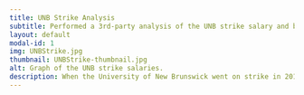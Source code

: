 ```yaml
---
title: UNB Strike Analysis
subtitle: Performed a 3rd-party analysis of the UNB strike salary and budget figures.
layout: default
modal-id: 1
img: UNBStrike.jpg
thumbnail: UNBStrike-thumbnail.jpg
alt: Graph of the UNB strike salaries.
description: When the University of New Brunswick went on strike in 2014, a member of Citizens Code stepped forward to provide a 3rd-party perspective on the university expenditures on professors, instructors and president salaries as they compared to similar institutions nation-wide.
---
```

